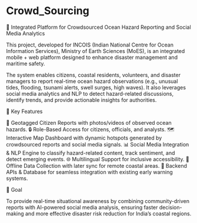 # Crowd_Sourcing
🌊 Integrated Platform for Crowdsourced Ocean Hazard Reporting and Social Media Analytics

This project, developed for INCOIS (Indian National Centre for Ocean Information Services), Ministry of Earth Sciences (MoES), is an integrated mobile + web platform designed to enhance disaster management and maritime safety.

The system enables citizens, coastal residents, volunteers, and disaster managers to report real-time ocean hazard observations (e.g., unusual tides, flooding, tsunami alerts, swell surges, high waves). It also leverages social media analytics and NLP to detect hazard-related discussions, identify trends, and provide actionable insights for authorities.

🚀 Key Features

📍 Geotagged Citizen Reports with photos/videos of observed ocean hazards.
🔒 Role-Based Access for citizens, officials, and analysts.
🗺️ Interactive Map Dashboard with dynamic hotspots generated by crowdsourced reports and social media signals.
📊 Social Media Integration & NLP Engine to classify hazard-related content, track sentiment, and detect emerging events.
🌐 Multilingual Support for inclusive accessibility.
📡 Offline Data Collection with later sync for remote coastal areas.
🔗 Backend APIs & Database for seamless integration with existing early warning systems.

🎯 Goal

To provide real-time situational awareness by combining community-driven reports with AI-powered social media analysis, ensuring faster decision-making and more effective disaster risk reduction for India’s coastal regions.
